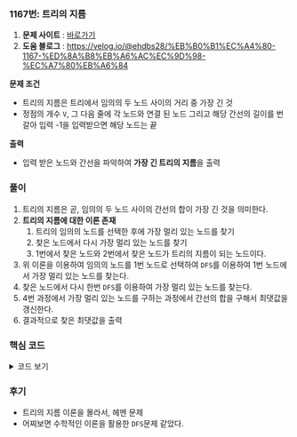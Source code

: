 ### 1167번: 트리의 지름

1. **문제 사이트** : [바로가기](https://www.acmicpc.net/problem/1167)
2. **도움 블로그** : https://velog.io/@ehdbs28/%EB%B0%B1%EC%A4%80-1167-%ED%8A%B8%EB%A6%AC%EC%9D%98-%EC%A7%80%EB%A6%84

**문제 조건**
- 트리의 지름은 트리에서 임의의 두 노드 사이의 거리 중 가장 긴 것
- 정점의 개수 `V`, 그 다음 줄에 각 노드와 연결 된 노드 그리고 해당 간선의 길이를 번갈아 입력 -1을 입력받으면 해당 노드는 끝

**출력**  
- 입력 받은 노드와 간선을 파악하여 **가장 긴 트리의 지름**을 출력

### 풀이
1. 트리의 지름은 곧, 임의의 두 노드 사이의 간선의 합이 가장 긴 것을 의미한다.
2. **트리의 지름에 대한 이론 존재**
    1. 트리의 임의의 노드를 선택한 후에 가장 멀리 있는 노드를 찾기
    2. 찾은 노드에서 다시 가장 멀리 있는 노드를 찾기
    3. 1번에서 찾은 노드와 2번에서 찾은 노드가 트리의 지름이 되는 노드이다.
3. 위 이론을 이용하여 임의의 노드를 1번 노드로 선택하여 `DFS`를 이용하여 1번 노드에서 가장 멀리 있는 노드를 찾는다.
4. 찾은 노드에서 다시 한번 `DFS`를 이용하여 가장 멀리 있는 노드를 찾는다.
5. 4번 과정에서 가장 멀리 있는 노드를 구하는 과정에서 간선의 합을 구해서 최댓값을 갱신한다.
6. 결과적으로 찾은 최댓값을 출력

### 핵심 코드

<details>
<summary>코드 보기</summary>

```cpp
void dfs(int cur, int cnt) {
    vis[cur] = 1;
    if(dis < cnt) {
        dis = cnt;
        long_node = cur;
    }
    for(auto p : v[cur]) {
        if(vis[p.X]) continue;
        dfs(p.X, p.Y + cnt);
    }
}

void solve() {
    dfs(1, 0);
    
    fill(vis, vis + MAX, 0);
    dis = 0;

    dfs(long_node, 0);

    cout << dis << "\n";
}
```
- `dfs()`를 1번 노드로 시작하여, 각 노드를 방문 체크를 하고, 이전 간선들의 합과 다음 간선의 합을 비교하며 가장 멀리있는 노드 파악
- 가장 멀리 있는 노드를 찾으면 `long_node`에 저장
- `vis[]`을 다시 초기화하고, `dis`도 0으로 저장
- `long_node` 부터 `dfs()`를 탐색하면서 가장 멀리 있는 노드까지의 `dis` 값을 파악
- 결과적으로 `dis` 값에는 트리의 지름이 저장되므로 이를 출력
</details>

### 후기
- 트리의 지름 이론을 몰라서, 헤멘 문제
- 어찌보면 수학적인 이론을 활용한 `DFS`문제 같았다.